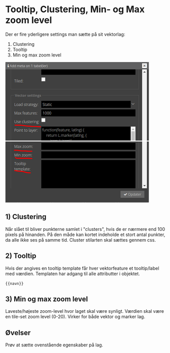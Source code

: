 # Tooltip, Clustering, Min- og Max zoom level

Der er fire yderligere settings man sætte på sit vektorlag:

1. Clustering
2. Tooltip
3. Min og max zoom level

![Tooltip](../assets/clustering.png)   
![Tooltip](../assets/tooltip.png)

## 1) Clustering

Når slået til bliver punkterne samlet i "clusters", hvis de er nærmere end 100 pixels på hinanden.
På den måde kan kortet indeholde et stort antal punkter, da alle ikke ses på samme tid. Cluster stilarten skal sættes
gennem css.

## 2) Tooltip

Hvis der angives en tooltip template får hver vektorfeature et tooltip/label med værdien. Templaten har adgang til alle
attributter i objektet.

```
{{navn}}
```

## 3) Min og max zoom level

Laveste/højeste zoom-level hvor laget skal være synligt. Værdien skal være en tile-set zoom level (0-20). Virker for
både vektor og marker lag.

## Øvelser

Prøv at sætte ovenstående egenskaber på lag.

